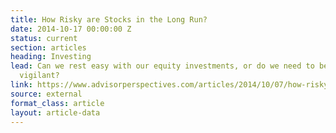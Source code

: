 ```yaml
---
title: How Risky are Stocks in the Long Run?
date: 2014-10-17 00:00:00 Z
status: current
section: articles
heading: Investing
lead: Can we rest easy with our equity investments, or do we need to be unceasingly
  vigilant?
link: https://www.advisorperspectives.com/articles/2014/10/07/how-risky-are-stocks-in-the-long-run
source: external
format_class: article
layout: article-data
---
```


